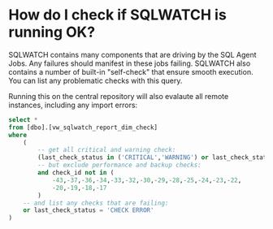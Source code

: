 # How do I check if SQLWATCH is running OK?

SQLWATCH contains many components that are driving by the SQL Agent Jobs. Any failures should manifest in these jobs failing. SQLWATCH also contains a number of built-in "self-check" that ensure smooth execution. You can list any problematic checks with this query.

Running this on the central repository will also evalaute all remote instances, including any import errors:

```sql
select *
from [dbo].[vw_sqlwatch_report_dim_check]
where 
	(
		-- get all critical and warning check:
		(last_check_status in ('CRITICAL','WARNING') or last_check_status is null)
		-- but exclude performance and backup checks:
		and check_id not in (
			-43,-37,-36,-34,-33,-32,-30,-29,-28,-25,-24,-23,-22,
			-20,-19,-18,-17
		)
	-- and list any checks that are failing:
	or last_check_status = 'CHECK ERROR'
)
```




